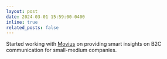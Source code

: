 ```yaml
---
layout: post
date: 2024-03-01 15:59:00-0400
inline: true
related_posts: false
---
```


Started working with <a href='https://movius.ai/'>Movius</a> on providing smart insights on B2C communication for small-medium companies.
